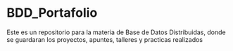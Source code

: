 # BDD_Portafolio
Este es un repositorio para la materia de Base de Datos Distribuidas, donde se guardaran los proyectos, apuntes, talleres y practicas realizados 
